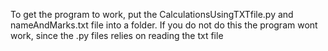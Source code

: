 To get the program to work, put the CalculationsUsingTXTfile.py and nameAndMarks.txt file into a folder.
If you do not do this the program wont work, since the .py files relies on reading the txt file
